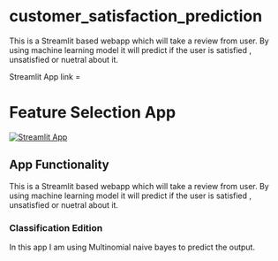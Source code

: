 # customer_satisfaction_prediction
This is a Streamlit based webapp which will take a review from user. By using machine learning model it will predict if the user is satisfied , unsatisfied or nuetral about it.

Streamlit App link =  

# Feature Selection App

[![Streamlit App](https://static.streamlit.io/badges/streamlit_badge_black_white.svg)](https://share.streamlit.io/ameysonawane26/customer_satisfaction_prediction/main/project_satisfaction.py)


## App Functionality
This is a Streamlit based webapp which will take a review from user. By using machine learning model it will predict if the user is satisfied , unsatisfied or nuetral about it.

### Classification Edition
In this app I am using Multinomial naive bayes to predict the output.
